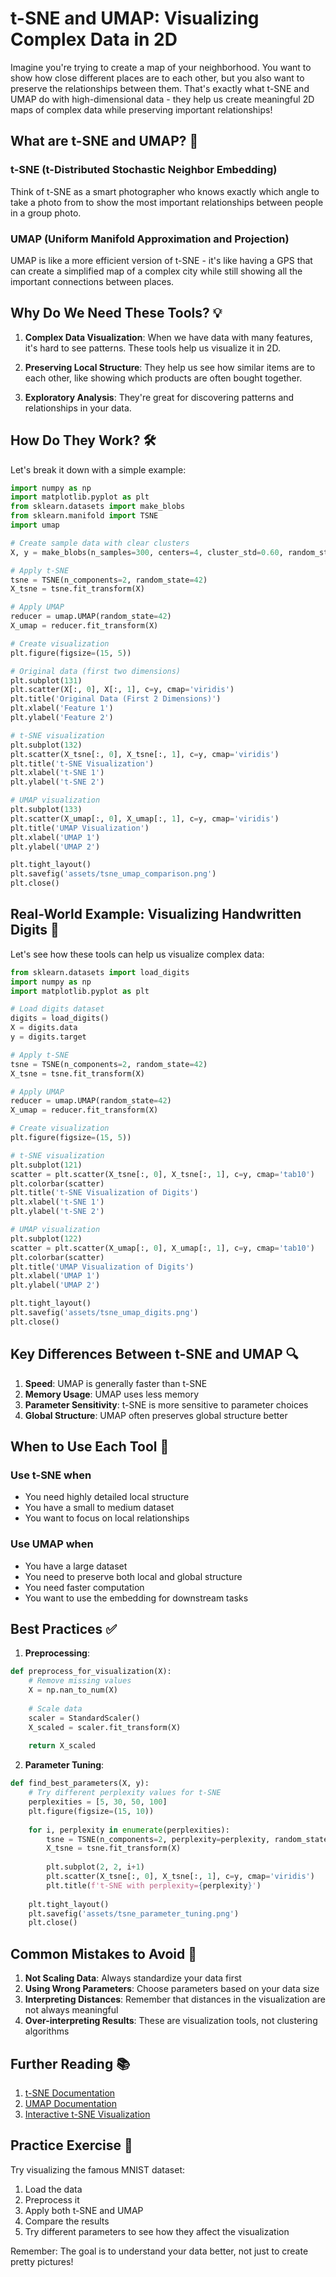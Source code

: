 # t-SNE and UMAP: Visualizing Complex Data in 2D

Imagine you're trying to create a map of your neighborhood. You want to show how close different places are to each other, but you also want to preserve the relationships between them. That's exactly what t-SNE and UMAP do with high-dimensional data - they help us create meaningful 2D maps of complex data while preserving important relationships!

## What are t-SNE and UMAP? 🤔

### t-SNE (t-Distributed Stochastic Neighbor Embedding)

Think of t-SNE as a smart photographer who knows exactly which angle to take a photo from to show the most important relationships between people in a group photo.

### UMAP (Uniform Manifold Approximation and Projection)

UMAP is like a more efficient version of t-SNE - it's like having a GPS that can create a simplified map of a complex city while still showing all the important connections between places.

## Why Do We Need These Tools? 💡

1. **Complex Data Visualization**: When we have data with many features, it's hard to see patterns. These tools help us visualize it in 2D.

2. **Preserving Local Structure**: They help us see how similar items are to each other, like showing which products are often bought together.

3. **Exploratory Analysis**: They're great for discovering patterns and relationships in your data.

## How Do They Work? 🛠️

Let's break it down with a simple example:

```python
import numpy as np
import matplotlib.pyplot as plt
from sklearn.datasets import make_blobs
from sklearn.manifold import TSNE
import umap

# Create sample data with clear clusters
X, y = make_blobs(n_samples=300, centers=4, cluster_std=0.60, random_state=0)

# Apply t-SNE
tsne = TSNE(n_components=2, random_state=42)
X_tsne = tsne.fit_transform(X)

# Apply UMAP
reducer = umap.UMAP(random_state=42)
X_umap = reducer.fit_transform(X)

# Create visualization
plt.figure(figsize=(15, 5))

# Original data (first two dimensions)
plt.subplot(131)
plt.scatter(X[:, 0], X[:, 1], c=y, cmap='viridis')
plt.title('Original Data (First 2 Dimensions)')
plt.xlabel('Feature 1')
plt.ylabel('Feature 2')

# t-SNE visualization
plt.subplot(132)
plt.scatter(X_tsne[:, 0], X_tsne[:, 1], c=y, cmap='viridis')
plt.title('t-SNE Visualization')
plt.xlabel('t-SNE 1')
plt.ylabel('t-SNE 2')

# UMAP visualization
plt.subplot(133)
plt.scatter(X_umap[:, 0], X_umap[:, 1], c=y, cmap='viridis')
plt.title('UMAP Visualization')
plt.xlabel('UMAP 1')
plt.ylabel('UMAP 2')

plt.tight_layout()
plt.savefig('assets/tsne_umap_comparison.png')
plt.close()
```

## Real-World Example: Visualizing Handwritten Digits 📝

Let's see how these tools can help us visualize complex data:

```python
from sklearn.datasets import load_digits
import numpy as np
import matplotlib.pyplot as plt

# Load digits dataset
digits = load_digits()
X = digits.data
y = digits.target

# Apply t-SNE
tsne = TSNE(n_components=2, random_state=42)
X_tsne = tsne.fit_transform(X)

# Apply UMAP
reducer = umap.UMAP(random_state=42)
X_umap = reducer.fit_transform(X)

# Create visualization
plt.figure(figsize=(15, 5))

# t-SNE visualization
plt.subplot(121)
scatter = plt.scatter(X_tsne[:, 0], X_tsne[:, 1], c=y, cmap='tab10')
plt.colorbar(scatter)
plt.title('t-SNE Visualization of Digits')
plt.xlabel('t-SNE 1')
plt.ylabel('t-SNE 2')

# UMAP visualization
plt.subplot(122)
scatter = plt.scatter(X_umap[:, 0], X_umap[:, 1], c=y, cmap='tab10')
plt.colorbar(scatter)
plt.title('UMAP Visualization of Digits')
plt.xlabel('UMAP 1')
plt.ylabel('UMAP 2')

plt.tight_layout()
plt.savefig('assets/tsne_umap_digits.png')
plt.close()
```

## Key Differences Between t-SNE and UMAP 🔍

1. **Speed**: UMAP is generally faster than t-SNE
2. **Memory Usage**: UMAP uses less memory
3. **Parameter Sensitivity**: t-SNE is more sensitive to parameter choices
4. **Global Structure**: UMAP often preserves global structure better

## When to Use Each Tool 🌟

### Use t-SNE when

- You need highly detailed local structure
- You have a small to medium dataset
- You want to focus on local relationships

### Use UMAP when

- You have a large dataset
- You need to preserve both local and global structure
- You need faster computation
- You want to use the embedding for downstream tasks

## Best Practices ✅

1. **Preprocessing**:

```python
def preprocess_for_visualization(X):
    # Remove missing values
    X = np.nan_to_num(X)
    
    # Scale data
    scaler = StandardScaler()
    X_scaled = scaler.fit_transform(X)
    
    return X_scaled
```

2. **Parameter Tuning**:

```python
def find_best_parameters(X, y):
    # Try different perplexity values for t-SNE
    perplexities = [5, 30, 50, 100]
    plt.figure(figsize=(15, 10))
    
    for i, perplexity in enumerate(perplexities):
        tsne = TSNE(n_components=2, perplexity=perplexity, random_state=42)
        X_tsne = tsne.fit_transform(X)
        
        plt.subplot(2, 2, i+1)
        plt.scatter(X_tsne[:, 0], X_tsne[:, 1], c=y, cmap='viridis')
        plt.title(f't-SNE with perplexity={perplexity}')
    
    plt.tight_layout()
    plt.savefig('assets/tsne_parameter_tuning.png')
    plt.close()
```

## Common Mistakes to Avoid 🚫

1. **Not Scaling Data**: Always standardize your data first
2. **Using Wrong Parameters**: Choose parameters based on your data size
3. **Interpreting Distances**: Remember that distances in the visualization are not always meaningful
4. **Over-interpreting Results**: These are visualization tools, not clustering algorithms

## Further Reading 📚

1. [t-SNE Documentation](https://scikit-learn.org/stable/modules/generated/sklearn.manifold.TSNE.html)
2. [UMAP Documentation](https://umap-learn.readthedocs.io/)
3. [Interactive t-SNE Visualization](https://distill.pub/2016/misread-tsne/)

## Practice Exercise 🎯

Try visualizing the famous MNIST dataset:

1. Load the data
2. Preprocess it
3. Apply both t-SNE and UMAP
4. Compare the results
5. Try different parameters to see how they affect the visualization

Remember: The goal is to understand your data better, not just to create pretty pictures!
